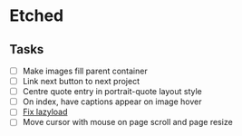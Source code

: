 # Etched


## Tasks
- [ ] Make images fill parent container
- [ ] Link next button to next project
- [ ] Centre quote entry in portrait-quote layout style
- [ ] On index, have captions appear on image hover
- [ ] [Fix lazyload](https://dev.to/p4lm/lazy-loading-images-in-hugo-45e0)
- [ ] Move cursor with mouse on page scroll and page resize
